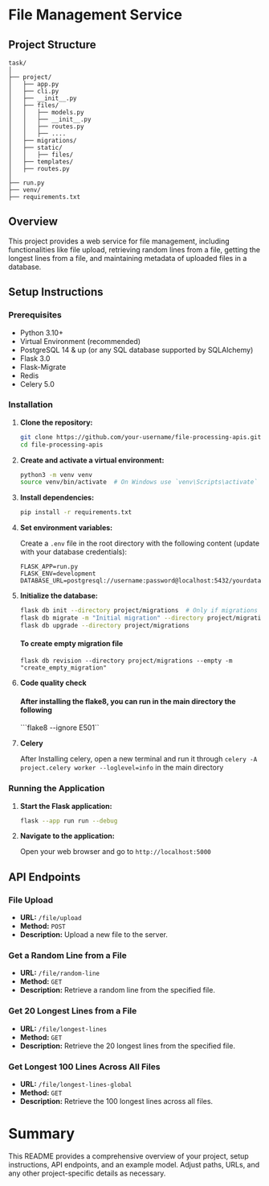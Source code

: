 # File Management Service

## Project Structure

```
task/
│
├── project/
│   ├── app.py
│   ├── cli.py
│   ├── __init__.py
│   ├── files/
│   │   ├── models.py
│   │   ├── __init__.py
│   │   ├── routes.py
│   │   ├── ....
│   ├── migrations/
│   ├── static/
│   │   ├── files/
│   ├── templates/
│   ├── routes.py
│
├── run.py
├── venv/
├── requirements.txt
```

## Overview

This project provides a web service for file management, including functionalities like file upload, retrieving random lines from a file, getting the longest lines from a file, and maintaining metadata of uploaded files in a database.

## Setup Instructions

### Prerequisites

- Python 3.10+
- Virtual Environment (recommended)
- PostgreSQL 14 & up (or any SQL database supported by SQLAlchemy) 
- Flask 3.0
- Flask-Migrate
- Redis
- Celery 5.0

### Installation

1. **Clone the repository:**

   ```sh
   git clone https://github.com/your-username/file-processing-apis.git
   cd file-processing-apis
   ```

2. **Create and activate a virtual environment:**

   ```sh
   python3 -m venv venv
   source venv/bin/activate  # On Windows use `venv\Scripts\activate`
   ```

3. **Install dependencies:**

   ```sh
   pip install -r requirements.txt
   ```

4. **Set environment variables:**

   Create a `.env` file in the root directory with the following content (update with your database credentials):

   ```env
   FLASK_APP=run.py
   FLASK_ENV=development
   DATABASE_URL=postgresql://username:password@localhost:5432/yourdatabase
   ```

5. **Initialize the database:**

   ```sh
   flask db init --directory project/migrations  # Only if migrations directory is not initialized
   flask db migrate -m "Initial migration" --directory project/migrations
   flask db upgrade --directory project/migrations
   ```
   #### To create empty migration file
   `flask db revision --directory project/migrations --empty -m "create_empty_migration"`

6. **Code quality check**
   #### After installing the flake8, you can run in the main directory the following
   ```flake8 --ignore E501`` 

7. **Celery**

   After Installing celery, open a new terminal and run it through `celery -A project.celery worker --loglevel=info` in the main directory


### Running the Application

1. **Start the Flask application:**

   ```sh
   flask --app run run --debug
   ```

2. **Navigate to the application:**

   Open your web browser and go to `http://localhost:5000`

## API Endpoints

### File Upload

- **URL:** `/file/upload`
- **Method:** `POST`
- **Description:** Upload a new file to the server.

### Get a Random Line from a File

- **URL:** `/file/random-line`
- **Method:** `GET`
- **Description:** Retrieve a random line from the specified file.

### Get 20 Longest Lines from a File

- **URL:** `/file/longest-lines`
- **Method:** `GET`
- **Description:** Retrieve the 20 longest lines from the specified file.

### Get Longest 100 Lines Across All Files

- **URL:** `/file/longest-lines-global`
- **Method:** `GET`
- **Description:** Retrieve the 100 longest lines across all files.


# Summary

This README provides a comprehensive overview of your project, setup instructions, API endpoints, and an example model. Adjust paths, URLs, and any other project-specific details as necessary.